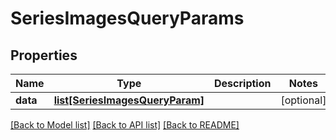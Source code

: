 # SeriesImagesQueryParams

## Properties
Name | Type | Description | Notes
------------ | ------------- | ------------- | -------------
**data** | [**list[SeriesImagesQueryParam]**](SeriesImagesQueryParam.md) |  | [optional] 

[[Back to Model list]](../README.md#documentation-for-models) [[Back to API list]](../README.md#documentation-for-api-endpoints) [[Back to README]](../README.md)


